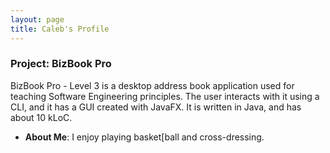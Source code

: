 ```yaml
---
layout: page
title: Caleb's Profile
---
```


### Project: BizBook Pro

BizBook Pro - Level 3 is a desktop address book application used for teaching Software Engineering principles. The user interacts with it using a CLI, and it has a GUI created with JavaFX. It is written in Java, and has about 10 kLoC.

* **About Me**: I enjoy playing basket[ball and cross-dressing. 